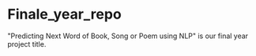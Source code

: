 # Finale_year_repo
"Predicting Next Word of Book, Song or Poem using NLP" is our final year project title. 
